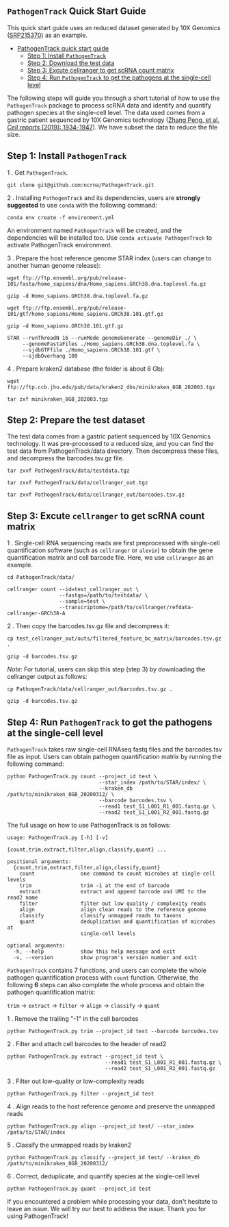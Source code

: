 `PathogenTrack` Quick Start Guide
--------------------

This quick start guide uses an reduced dataset generated by 10X Genomics ([SRP215370](https://www.ncbi.nlm.nih.gov/sra/?term=SRP215370)) as an example.

- [PathogenTrack quick start guide](#PathogenTrack-quick-start-guide)
  * [Step 1: Install `PathogenTrack`](#step-1-install-pathogentrack)
  * [Step 2: Download the test data](#step-2-download-the-test-data)
  * [Step 3: Excute cellranger to get scRNA count matrix](#step-3-Excute-cellranger-to-get-scRNA-count-matrix)
  * [Step 4: Run `PathogenTrack` to get the pathogens at the single-cell level](#step4-run-pathogentrack-to-get-the-pathogens-at-the-single-cell-level)

The following steps will guide you through a short tutorial of how to use the `PathogenTrack` 
package to process scRNA data and identify and quantify pathogen species at the single-cell level.
The data used comes from a gastric patient sequenced by 10X Genomics technology ([Zhang Peng, et al. 
*Cell reports* (2019): 1934-1947](https://pubmed.ncbi.nlm.nih.gov/31067475/)). We have subset the 
data to reduce the file size.

Step 1: Install `PathogenTrack`
-----------------------------------

1 . Get `PathogenTrack`.
```
git clone git@github.com:ncrna/PathogenTrack.git
```

2 . Installing `PathogenTrack` and its dependencies, users are **strongly suggested** to
use `conda` with the following command:

```
conda env create -f environment.yml
```
An environment named `PathogenTrack` will be created, and the dependencies will be installed too.
Use ```conda activate PathogenTrack``` to activate PathogenTrack environment.


3 . Prepare the host reference genome STAR index (users can change to another human genome release):
```
wget ftp://ftp.ensembl.org/pub/release-101/fasta/homo_sapiens/dna/Homo_sapiens.GRCh38.dna.toplevel.fa.gz

gzip -d Homo_sapiens.GRCh38.dna.toplevel.fa.gz

wget ftp://ftp.ensembl.org/pub/release-101/gtf/homo_sapiens/Homo_sapiens.GRCh38.101.gtf.gz

gzip -d Homo_sapiens.GRCh38.101.gtf.gz

STAR --runThreadN 16 --runMode genomeGenerate --genomeDir ./ \
     --genomeFastaFiles ./Homo_sapiens.GRCh38.dna.toplevel.fa \
     --sjdbGTFfile ./Homo_sapiens.GRCh38.101.gtf \
     --sjdbOverhang 100
```

4 . Prepare kraken2 database (the folder is about 8 Gb):
```
wget ftp://ftp.ccb.jhu.edu/pub/data/kraken2_dbs/minikraken_8GB_202003.tgz

tar zxf minikraken_8GB_202003.tgz
```

Step 2: Prepare the test dataset
--------------------------------------

The test data comes from a gastric patient sequenced by 10X Genomics technology. It was pre-processed to
a reduced size, and you can find the test data from PathogenTrack/data directory. Then decompress these files, 
and decompress the barcodes.tsv.gz file.
```
tar zxvf PathogenTrack/data/testdata.tgz

tar zxvf PathogenTrack/data/cellranger_out.tgz

tar zxvf PathogenTrack/data/cellranger_out/barcodes.tsv.gz
```

Step 3: Excute `cellranger` to get scRNA count matrix
-----------------------------------------------------------

1 . Single-cell RNA sequencing reads are first preprocessed with single-cell quantification software 
(such as `cellranger` or `alevin`) to obtain the gene quantification matrix and cell barcode file. 
Here, we use `cellranger` as an example.
```
cd PathogenTrack/data/

cellranger count --id=test_cellranger_out \
                 --fastqs=/path/to/testdata/ \
                 --sample=test \
                 --transcriptome=/path/to/cellranger/refdata-cellranger-GRCh38-A
```

2 . Then copy the barcodes.tsv.gz file and decompress it:
```
cp test_cellranger_out/outs/filtered_feature_bc_matrix/barcodes.tsv.gz .

gzip -d barcodes.tsv.gz
```

*Note*: For tutorial, users can skip this step (step 3) by downloading the cellranger output as follows:
```
cp PathogenTrack/data/cellranger_out/barcodes.tsv.gz .

gzip -d barcodes.tsv.gz
```

Step 4: Run `PathogenTrack` to get the pathogens at the single-cell level
----------------------------------------------------------------------------

`PathogenTrack` takes raw single-cell RNAseq fastq files and the barcodes.tsv file as input. 
Users can obtain pathogen quantification matrix by running the following command:
```
python PathogenTrack.py count --project_id test \
                              --star_index /path/to/STAR/index/ \
                              --kraken_db /path/to/minikraken_8GB_20200312/ \
                              --barcode barcodes.tsv \
                              --read1 test_S1_L001_R1_001.fastq.gz \
                              --read2 test_S1_L001_R2_001.fastq.gz 
```

The full usage on how to use PathogenTrack is as follows:
```
usage: PathogenTrack.py [-h] [-v]
                        {count,trim,extract,filter,align,classify,quant} ...

positional arguments:
  {count,trim,extract,filter,align,classify,quant}
    count               one command to count microbes at single-cell levels
    trim                trim -1 at the end of barcode
    extract             extract and append barcode and UMI to the read2 name
    filter              filter out low quality / complexity reads
    align               align clean reads to the reference genome
    classify            classify unmapped reads to taxons
    quant               deduplication and quantification of microbes at
                        single-cell levels

optional arguments:
  -h, --help            show this help message and exit
  -v, --version         show program's version number and exit
```

`PathogenTrack` contains 7 functions, and users can complete the whole pathogen 
quantification process with `count` function. Otherwise, the following **6** steps can 
also complete the whole process and obtain the pathogen quantification matrix:

`trim` -> `extract` -> `filter` -> `align` -> `classify` -> `quant`

1 . Remove the trailing "-1" in the cell barcodes
```
python PathogenTrack.py trim --project_id test --barcode barcodes.tsv
```

2 . Filter and attach cell barcodes to the header of read2
```
python PathogenTrack.py extract --project_id test \
                                --read1 test_S1_L001_R1_001.fastq.gz \
                                --read2 test_S1_L001_R2_001.fastq.gz
```

3 . Filter out low-quality or low-complexity reads
```
python PathogenTrack.py filter --project_id test
```

4 . Align reads to the host reference genome and preserve the unmapped reads
```
python PathogenTrack.py align --project_id test/ --star_index /pata/to/STAR/index
```

5 . Classify the unmapped reads by kraken2
```
python PathogenTrack.py classify --project_id test/ --kraken_db /path/to/minikraken_8GB_20200312/
```

6 . Correct, deduplicate, and quantify species at the single-cell level
```
python PathogenTrack.py quant --project_id test
```

If you encountered a problem while processing your data, don't hesitate to leave an issue. We will
try our best to address the issue. Thank you for using PathogenTrack! 

